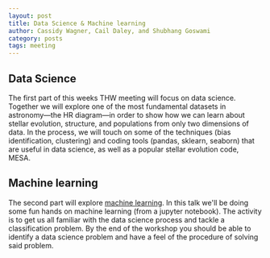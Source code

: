 ```yaml
---
layout: post
title: Data Science & Machine learning
author: Cassidy Wagner, Cail Daley, and Shubhang Goswami
category: posts
tags: meeting
---
```



## Data Science

The first part of this weeks THW meeting will focus on data science. Together we will explore one of the most fundamental datasets in astronomy—the HR diagram—in order to show how we can learn about stellar evolution, structure, and populations from only two dimensions of data. In the process, we will touch on some of the techniques (bias identification, clustering) and coding tools (pandas, sklearn, seaborn) that are useful in data science, as well as a popular stellar evolution code, MESA.

## Machine learning

The second part will explore [machine learning][ml_presentation]. In this talk we'll be doing some fun hands on machine learning (from a jupyter notebook). The activity is to get us all familiar with the data science process and tackle a classification problem. By the end of the workshop you should be able to identify a data science problem and have a feel of the procedure of solving said problem.

[ml_presentation]: https://github.com/ShubhangG/ML-Workshop-for-THW

